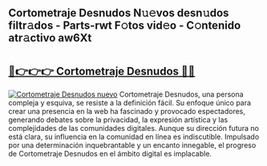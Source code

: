 ## Cortometraje Desnudos N𝚞𝚎vos desn𝚞dos filtr𝚊dos - Parts-rwt F𝚘tos vid𝚎o - C𝚘ntenido atr𝚊ctivo aw6Xt

# <h2><a href="http://mbb0z0.tromn.icu/?c=Cortometraje+Desnudos">🔗👉👉👉 Cortometraje Desnudos 🔗🔗</a></h2>

[![Cortometraje Desnudos nuevo](https://i.imgur.com/pEAQMta.gif)](http://mbb0z0.tromn.icu/?c=Cortometraje+Desnudos)
Cortometraje Desnudos, una persona compleja y esquiva, se resiste a la definición fácil. Su enfoque único para crear una presencia en la web ha fascinado y provocado espectadores, generando debates sobre la privacidad, la expresión artística y las complejidades de las comunidades digitales. Aunque su dirección futura no está clara, su influencia en la comunidad en línea es indiscutible. Impulsado por una determinación inquebrantable y un encanto innegable, el progreso de Cortometraje Desnudos en el ámbito digital es implacable.
